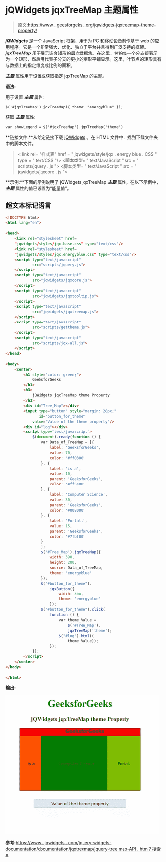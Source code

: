 # jQWidgets jqxTreeMap 主题属性

> 原文:[https://www . geesforgeks . org/jqwidgets-jqxtreemap-theme-property/](https://www.geeksforgeeks.org/jqwidgets-jqxtreemap-theme-property/)

***jQWidgets*** 是一个 JavaScript 框架，用于为 PC 和移动设备制作基于 web 的应用程序。它是一个非常强大、优化、独立于平台并且得到广泛支持的框架。 ***jqxTreeMap*** 用于展示嵌套矩形的层次数据集。在这里，树的每一个分支都表示为一个矩形，然后用代表子分支的更小的矩形平铺显示。这里，叶节点的矩形具有与数据上的指定维度成比例的面积。

***主题*** 属性用于设置或获取指定 jqxTreeMap 的主题。

**语法:**

用于设置 ***主题*** 属性:

```html
$('#jqxTreeMap').jqxTreeMap({ theme: "energyblue" });  
```

获取 ***主题*** 属性:

```html
var showLegend = $('#jqxTreeMap').jqxTreeMap('theme');
```

**链接文件:**从给定链接下载 [jQWidgets](https://www.jqwidgets.com/download/) 。在 HTML 文件中，找到下载文件夹中的脚本文件。

> <link rel="”stylesheet”" href="”jqwidgets/styles/jqx.base.css”" type="”text/css”">
> < link rel= "样式表" href = " jqwidgets/style/jqx . energy blue . CSS " type = " text/CSS "/>
> <脚本类型= " text/JavaScript " src = " scripts/jquery . js "></脚本>
> <脚本类型= " text/JavaScript " src = " jqwidgets/jqxcore . js ">

**示例:**下面的示例说明了 jQWidgets jqxTreeMap ***主题*** 属性。在以下示例中， ***主题*** 属性的值已设置为“能量值”。

## 超文本标记语言

```html
<!DOCTYPE html>
<html lang="en">

<head>
    <link rel="stylesheet" href=
    "jqwidgets/styles/jqx.base.css" type="text/css"/>
    <link rel="stylesheet" href=
    "jqwidgets/styles/jqx.energyblue.css" type="text/css"/>
    <script type="text/javascript" 
            src="scripts/jquery.js">
    </script>
    <script type="text/javascript" 
            src="jqwidgets/jqxcore.js">
    </script>
    <script type="text/javascript" 
            src="jqwidgets/jqxtooltip.js">
    </script>
    <script type="text/javascript" 
            src="jqwidgets/jqxtreemap.js">
    </script>
    <script type="text/javascript" 
            src="scripts/gettheme.js">
    </script>
    <script type="text/javascript" 
            src="scripts/jqx-all.js">
    </script>
</head>

<body>
    <center>
        <h1 style="color: green;">
            GeeksforGeeks
        </h1>
        <h3>
            jQWidgets jqxTreeMap theme Property
        </h3>
        <div id="Tree_Map"></div>
        <input type="button" style="margin: 28px;" 
               id="button_for_theme" 
            value="Value of the theme property"/>
        <div id="log"></div>
        <script type="text/javascript">
            $(document).ready(function () {
                var Data_of_TreeMap = [{
                    label: 'GeeksforGeeks',
                    value: 70,
                    color: '#ff0300'
                }, {
                    label: 'is a',
                    value: 10,
                    parent: 'GeeksforGeeks',
                    color: '#ff5400'
                }, {
                    label: 'Computer Science',
                    value: 30,
                    parent: 'GeeksforGeeks',
                    color: '#008000'
                }, {
                    label: 'Portal.',
                    value: 15,
                    parent: 'GeeksforGeeks',
                    color: '#7fbf00'
                }
                ];
                $('#Tree_Map').jqxTreeMap({
                    width: 390,
                    height: 200,
                    source: Data_of_TreeMap,
                    theme: 'energyblue'
                });
                $("#button_for_theme").
                    jqxButton({
                        width: 300,
                        theme: 'energyblue'
                    });
                $("#button_for_theme").click(
                    function () {
                        var theme_Value =
                            $('#Tree_Map').
                            jqxTreeMap('theme');
                        $("#log").html((
                            theme_Value));
                    });
            });
        </script>
    </center>
</body>

</html>
```

**输出:**

![](img/84a24948847c544c4bece80fbb803cb1.png)

**参考:**[https://www . jqwidgets . com/jquery-widgets-documentation/documentation/jqxtreemap/jquery-tree map-API . htm？搜索=](https://www.jqwidgets.com/jquery-widgets-documentation/documentation/jqxtreemap/jquery-treemap-api.htm?search=)